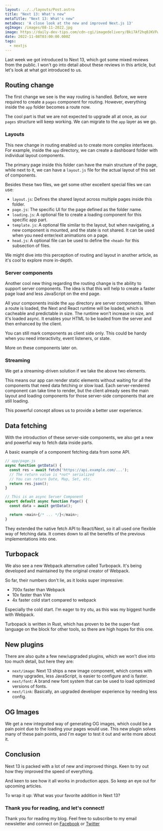 ```yaml
---
layout: ../../layouts/Post.astro
title: "Next 13: What's new"
metaTitle: "Next 13: What's new"
metaDesc: 'A close look at the new and improved Next.js 13'
ogImage: /images/08-11-2022.jpg
image: https://daily-dev-tips.com/cdn-cgi/imagedelivery/Bki7Af2hq0JKVFw1XYYMQg/9ec722ab-020a-42b3-d837-be8fa110d700
date: 2022-11-08T03:00:00.000Z
tags:
  - nextjs
---
```


Last week we got introduced to Next 13, which got some mixed reviews from the public.
I won't go into detail about these reviews in this article, but let's look at what got introduced to us.

## Routing change

The first change we see is the way routing is handled.
Before, we were required to create a `pages` component for routing. However, everything inside the `app` folder becomes a route now.

The cool part is that we are not expected to upgrade all at once, as our `pages` structure will keep working.
We can migrate to the `app` layer as we go.

### Layouts

This new change in routing enabled us to create more complex interfaces.
For example, inside the `app` directory, we can create a dashboard folder with individual layout components.

The primary page inside this folder can have the main structure of the page, while next to it, we can have a `layout.js` file for the actual layout of this set of components.

Besides these two files, we get some other excellent special files we can use:

- `layout.js`: Defines the shared layout across multiple pages inside this folder.
- `page.js`: The specific UI for the page defined as the folder name.
- `loading.js`: A optional file to create a loading component for this specific app part.
- `template.js`: A optional file similar to the layout, but when navigating, a new component is mounted, and the state is not shared. It can be used when you need enter/exit animations on a page.
- `head.js`: A optional file can be used to define the `<head>` for this subsection of files.

We might dive into this perception of routing and layout in another article, as it's cool to explore more in-depth.

### Server components

Another cool new thing regarding the routing change is the ability to support server components.
The idea is that this will help to create a faster page load and less JavaScript on the end page.

All your components inside the `app` directory are server components. When a route is loaded, the Next and React runtime will be loaded, which is cacheable and predictable in size. The runtime won't increase in size, and it's loaded async. It enables your HTML to be loaded from the server and then enhanced by the client.

You can still mark components as client side only. This could be handy when you need interactivity, event listeners, or state.

More on these components later on.

### Streaming

We get a streaming-driven solution if we take the above two elements.

This means our app can render static elements without waiting for all the components that need data fetching or slow load.
Each server-rendered component can take time to render, but the client already sees the main layout and loading components for those server-side components that are still loading.

This powerful concept allows us to provide a better user experience.

## Data fetching

With the introduction of these server-side components, we also get a new and powerful way to fetch data inside parts.

A basic example of a component fetching data from some API.

```js
// app/page.js
async function getData() {
  const res = await fetch('https://api.example.com/...');
  // The return value is *not* serialized
  // You can return Date, Map, Set, etc.
  return res.json();
}

// This is an async Server Component
export default async function Page() {
  const data = await getData();

  return <main>{/* ... */}</main>;
}
```

They extended the native fetch API to React/Next, so it all used one flexible way of fetching data.
It comes down to all the benefits of the previous implementations into one.

## Turbopack

We also see a new Webpack alternative called Turbopack. It's being developed and maintained by the original creator of Webpack.

So far, their numbers don't lie, as it looks super impressive:

- 700x faster than Webpack
- 10x faster than Vite
- 4x faster cold start compared to webpack

Especially the cold start. I'm eager to try otu, as this was my biggest hurdle with Webpack.

Turbopack is written in Rust, which has proven to be the super-fast language on the block for other tools, so there are high hopes for this one.

## New plugins

There are also quite a few new/upgraded plugins, which we won't dive into too much detail, but here they are:

- `next/image`: Next 13 ships a new image component, which comes with many upgrades, less JavaScript, is easier to configure and is faster.
- `next/font`: A brand new font system that can be used to load optimized versions of fonts.
- `next/link`: Basically, an upgraded developer experience by needing less config.

## OG Images

We get a new integrated way of generating OG images, which could be a pain point due to the loading your pages would use.
This new plugin solves many of these pain points, and I'm eager to test it out and write more about it.

## Conclusion

Next 13 is packed with a lot of new and improved things. Keen to try out how they improved the speed of everything.

And keen to see how it all works in production apps.
So keep an eye out for upcoming articles.

To wrap it up: What was your favorite addition in Next 13?

### Thank you for reading, and let's connect!

Thank you for reading my blog. Feel free to subscribe to my email newsletter and connect on [Facebook](https://www.facebook.com/DailyDevTipsBlog) or [Twitter](https://twitter.com/DailyDevTips1)
